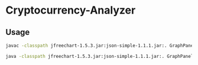 # Cryptocurrency-Analyzer

## Usage

```sh
javac -classpath jfreechart-1.5.3.jar:json-simple-1.1.1.jar:. GraphPanel.java

java -classpath jfreechart-1.5.3.jar:json-simple-1.1.1.jar:. GraphPanel
```
